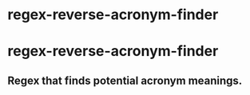 # regex-reverse-acronym-finder
<h1>regex-reverse-acronym-finder</h1>
<h2> Regex that  finds potential acronym meanings.</h2>
